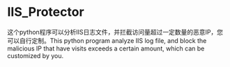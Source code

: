 # IIS_Protector
这个python程序可以分析IIS日志文件，并拦截访问量超过一定数量的恶意IP，您可以自行定制。This python program analyze IIS log file, and block the malicious IP that have visits exceeds a certain amount, which can be customized by you.
